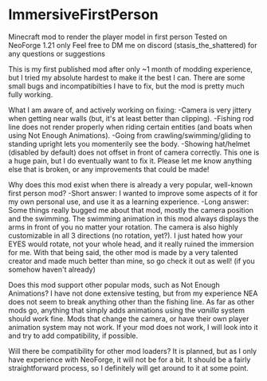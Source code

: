 # ImmersiveFirstPerson
Minecraft mod to render the player model in first person
Tested on NeoForge 1.21 only
Feel free to DM me on discord (stasis_the_shattered) for any questions or suggestions

This is my first published mod after only ~1 month of modding experience, but I tried my absolute hardest to make it the best I can.
There are some small bugs and incompatibilties I have to fix, but the mod is pretty much fully working.

What I am aware of, and actively working on fixing:
  -Camera is very jittery when getting near walls (but, it's at least better than clipping).
  -Fishing rod line does not render properly when riding certain entities (and boats when using Not Enough Animations).
  -Going from crawling/swimming/gliding to standing upright lets you momenterily see the body.
  -Showing hat/helmet (disabled by default) does not offset in front of camera correctly. This one is a huge pain, but I do eventually want to fix it.
  Please let me know anything else that is broken, or any improvements that could be made!

Why does this mod exist when there is already a very popular, well-known first person mod?
  -Short answer: I wanted to improve some aspects of it for my own personal use, and use it as a learning experience.
  -Long answer: Some things really bugged me about that mod, mostly the camera position and the swimming. The swimming animation in this mod always displays the arms in front of you no matter your rotation. The camera is also highly customizable in all 3 directions (no 
  rotation, yet?). I just hated how your EYES would rotate, not your whole head, and it really ruined the immersion for me. 
  With that being said, the other mod is made by a very talented creator and made much better than mine, so go check it out as well! (if you somehow haven't already)

Does this mod support other popular mods, such as Not Enough Animations?
  I have not done extensive testing, but from my experience NEA does not seem to break anything other than the fishing line.
  As far as other mods go, anything that simply adds animations using the *vanilla* system should work fine. Mods that change the camera, or have their own player animation system may not work. 
  If your mod does not work, I will look into it and try to add compatibility, if possible.

Will there be compatibility for other mod loaders?
  It is planned, but as I only have experience with NeoForge, it will not be for a bit. It should be a fairly straightforward process, so I definitely will get around to it at some point.
